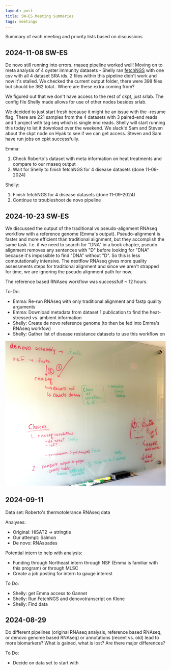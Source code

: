 ```yaml
---
layout: post
title: SW-ES Meeting Summaries
tags: meetings
---
```


Summary of each meeting and priority lists based on discussions

## 2024-11-08 SW-ES 

De novo still running into errors. rnaseq pipeline worked well! Moving on to meta analysis of 4 oyster immunity datasets - Shelly ran [fetchNGS](https://resilience-biomarkers-for-aquaculture.github.io/SW-fetchNGS_Cvig_Prkns/) with one csv with all 4 dataset SRA ids. 2 files within this pipeline didn't work and now it's stalled. We checked the current output folder, there were 398 files but should be 362 total.. Where are these extra coming from?

We figured out that we don't have access to the rest of ckpt, just srlab. The config file Shelly made allows for use of other nodes besides srlab. 

We decided to just start fresh because it might be an issue with the -resume flag. There are 221 samples from the 4 datasets with 3 paired-end reads and 1 project with tag seq which is single end reads. Shelly will start running this today to let it download over the weekend. We slack'd Sam and Steven about the ckpt node on Hyak to see if we can get access. Steven and Sam have run jobs on cpkt successfully. 

Emma:  
1. Check Roberto's dataset with meta information on heat treatments and compare to our rnaseq output  
2. Wait for Shelly to finish fetchNGS for 4 disease datasets  (done 11-09-2024)  

Shelly:  
1. Finish fetchNGS for 4 disease datasets   (done 11-09-2024)  
2. Continue to troubleshoot de novo pipeline  


## 2024-10-23 SW-ES

We discussed the output of the traditional vs pseudo-alignment RNAseq workflow with a reference genome (Emma's output). Pseudo-alignment is faster and more efficient than traditional alignment, but they accomplish the same task. I.e. if we need to search for "DNA" in a book chapter, pseudo alignment removes any sentences with "D" before looking for "DNA" because it's impossible to find "DNA" without "D". So this is less computationally intensive. The nextflow RNAseq gives more quality assessments steps for traditional alignment and since we aren't strapped for time, we are ignoring the pseudo alignment path for now.

The reference based RNAseq workflow was successful! ~ 12 hours.

To-Do:  
- Emma: Re-run RNAseq with only traditional alignment and fastp quality arguments     
- Emma: Download metadata from dataset 1 publication to find the heat-stressed vs. ambient information   
- Shelly: Create de novo reference genome (to then be fed into Emma's RNAseq workfow)     
- Shelly: Gather list of disease resistance datasets to use this workflow on  

![](https://github.com/Resilience-Biomarkers-for-Aquaculture/Resilience-Biomarkers-for-Aquaculture.github.io/blob/master/img/IMG_2683.JPG)

## 2024-09-11
Data set: Roberto's thermotolerance RNAseq data

Analyses:
- Original: HiSAT2 -> stringtie
- Our attempt: Salmon
- De novo: RNAspades

Potential intern to help with analysis:
- Funding through Northeast intern through NSF (Emma is familiar with this program) or through MLSC
- Create a job posting for intern to gauge interest

To Do:
- Shelly: get Emma access to Gannet
- Shelly: Run FetchNGS and denovotranscript on Klone
- Shelly: Find data

## 2024-08-29

Do different pipelines (original RNAseq analysis, reference based RNAseq, or denovo genome based RNAseq) or annotations (recent vs. old) lead to more biomarkers? What is gained, what is lost? Are there major differences?

To Do:
- Decide on data set to start with

